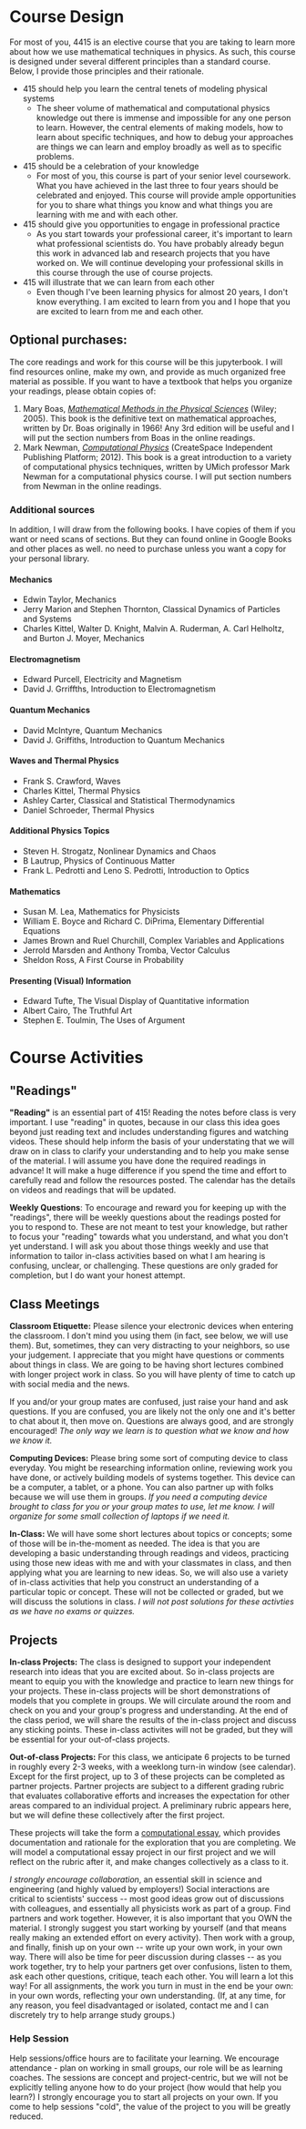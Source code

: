 # Course Design

For most of you, 4415 is an elective course that you are taking to learn more about how we use mathematical techniques in physics. As such, this course is designed under several different principles than a standard course. Below, I provide those principles and their rationale.

* 415 should help you learn the central tenets of modeling physical systems
  * The sheer volume of mathematical and computational physics knowledge out there is immense and impossible for any one person to learn. However, the central elements of making models, how to learn about specific techniques, and how to debug your approaches are things we can learn and employ broadly as well as to specific problems.
* 415 should be a celebration of your knowledge
	* For most of you, this course is part of your senior level coursework. What you have achieved in the last three to four years should be celebrated and enjoyed. This course will provide ample opportunities for you to share what things you know and what things you are learning with me and with each other.
* 415 should give you opportunities to engage in professional practice
	* As you start towards your professional career, it's important to learn what professional scientists do. You have probably already begun this work in advanced lab and research projects that you have worked on. We will continue developing your professional skills in this course through the use of course projects.
* 415 will illustrate that we can learn from each other
	* Even though I've been learning physics for almost 20 years, I don't know everything. I am excited to learn from you and I hope that you are excited to learn from me and each other.

## Optional purchases:

The core readings and work for this course will be this jupyterbook. I will find resources online, make my own, and provide as much organized free material as possible. If you want to have a textbook that helps you organize your readings, please obtain copies of:

1.  Mary Boas, [*Mathematical Methods in the Physical Sciences*](https://www.amazon.com/Mathematical-Methods-Physical-Sciences-Mary/dp/04711982) (Wiley; 2005). This book is the definitive text on mathematical approaches, written by Dr. Boas originally in 1966! Any 3rd edition will be useful and I will put the section numbers from Boas in the online readings.
2. Mark Newman, [*Computational Physics*](https://www.amazon.com/Computational-Physics-Mark-Newman/dp/1480145513) (CreateSpace Independent Publishing Platform; 2012). This book is a great introduction to a variety of computational physics techniques, written by UMich professor Mark Newman for a computational physics course. I will put section numbers from Newman in the online readings.

### Additional sources

In addition, I will draw from the following books. I have copies of them if you want or need scans of sections. But they can found online in Google Books and other places as well. no need to purchase unless you want a copy for your personal library.

#### Mechanics

* Edwin Taylor, Mechanics
* Jerry Marion and Stephen Thornton, Classical Dynamics of Particles and Systems
* Charles Kittel, Walter D. Knight, Malvin A. Ruderman, A. Carl Helholtz, and Burton J. Moyer, Mechanics
 
#### Electromagnetism

* Edward Purcell, Electricity and Magnetism
* David J. Grriffths, Introduction to Electromagnetism

#### Quantum Mechanics

* David McIntyre, Quantum Mechanics
* David J. Griffiths, Introduction to Quantum Mechanics

#### Waves and Thermal Physics

* Frank S. Crawford, Waves
* Charles Kittel, Thermal Physics
* Ashley Carter, Classical and Statistical Thermodynamics
* Daniel Schroeder, Thermal Physics

#### Additional Physics Topics

* Steven H. Strogatz, Nonlinear Dynamics and Chaos
* B Lautrup, Physics of Continuous Matter
* Frank L. Pedrotti and Leno S. Pedrotti, Introduction to Optics

#### Mathematics

* Susan M. Lea, Mathematics for Physicists
* William E. Boyce and Richard C. DiPrima, Elementary Differential Equations
* James Brown and Ruel Churchill, Complex Variables and Applications
* Jerrold Marsden and Anthony Tromba, Vector Calculus
* Sheldon Ross, A First Course in Probability

#### Presenting (Visual) Information

* Edward Tufte, The Visual Display of Quantitative information
* Albert Cairo, The Truthful Art
* Stephen E. Toulmin, The Uses of Argument

# Course Activities

## "Readings"

**"Reading"** is an essential part of 415! Reading the notes before class is very important. I use "reading" in quotes, because in our class this idea goes beyond just reading text and includes understanding figures and watching videos. These should help inform the basis of your understating that we will draw on in class to clarify your understanding and to help you make sense of the material. I will assume you have done the required readings in advance! It will make a huge difference if you spend the time and effort to carefully read and follow the resources posted. The calendar has the details on videos and readings that will be updated.

**Weekly Questions**: To encourage and reward you for keeping up with the "readings", there will be weekly questions about the readings posted for you to respond to. These are not meant to test your knowledge, but rather to focus your "reading" towards what you understand, and what you don't yet understand. I will ask you about those things weekly and use that information to tailor in-class activities based on what I am hearing is confusing, unclear, or challenging. These questions are only graded for completion, but I do want your honest attempt.
## Class Meetings

**Classroom Etiquette:** Please silence your electronic devices when entering the classroom. I don't mind you using them (in fact, see below, we will use them). But, sometimes, they can very distracting to your neighbors, so use your judgement. I appreciate that you might have questions or comments about things in class. We are going to be having short lectures combined with longer project work in class. So you will have plenty of time to catch up with social media and the news. 

If you and/or your group mates are confused, just raise your hand and ask questions. If you are confused, you are likely not the only one and it's better to chat about it, then move on. Questions are always good, and are strongly encouraged! *The only way we learn is to question what we know and how we know it.*

**Computing Devices:** Please bring some sort of computing device to class everyday. You might be researching information online, reviewing work you have done, or actively building models of systems together. This device can be a computer, a tablet, or a phone. You can also partner up with folks because we will use them in groups. *If you need a computing device brought to class for you or your group mates to use, let me know. I will organize for some small collection of laptops if we need it.*

**In-Class:** We will have some short lectures about topics or concepts; some of those will be in-the-moment as needed. The idea is that you are developing a basic understanding through readings and videos, practicing using those new ideas with me and with your classmates in class, and then applying what you are learning to new ideas. So, we will also use a variety of in-class activities that help you construct an understanding of a particular topic or concept. These will not be collected or graded, but we will discuss the solutions in class. *I will not post solutions for these activties as we have no exams or quizzes.*

## Projects

**In-class Projects:** The class is designed to support your independent research into ideas that you are excited about. So in-class projects are meant to equip you with the knowledge and practice to learn new things for your projects. These in-class projects will be short demonstrations of models that you complete in groups. We will circulate around the room and check on you and your group's progress and understanding. At the end of the class period, we will share the results of the in-class project and discuss any sticking points. These in-class activites will not be graded, but they will be essential for your out-of-class projects.

**Out-of-class Projects:** For this class, we anticipate 6 projects to be turned in roughly every 2-3 weeks, with a weeklong turn-in window (see calendar). Except for the first project, up to 3 of these projects can be completed as partner projects. Partner projects are subject to a different grading rubric that evaluates collaborative efforts and increases the expectation for other areas compared to an individual project. A preliminary rubric appears here, but we will define these collectively after the first project. 

These projects will take the form a [computational essay](https://uio-ccse.github.io/computational-essay-showroom/), which provides documentation and rationale for the exploration that you are completing. We will model a computational essay project in our first project and we will reflect on the rubric after it, and make changes collectively as a class to it.

*I strongly encourage collaboration*, an essential skill in science and engineering (and highly valued by employers!) Social interactions are critical to scientists' success -- most good ideas grow out of discussions with colleagues, and essentially all physicists work as part of a group. Find partners and work together. However, it is also important that you OWN the material. I strongly suggest you start working by yourself (and that means really making an extended effort on every activity). Then work with a group, and finally, finish up on your own -- write up your own work, in your own way. There will also be time for peer discussion during classes -- as you work together, try to help your partners get over confusions, listen to them, ask each other questions, critique, teach each other. You will learn a lot this way! For all assignments, the work you turn in must in the end be your own: in your own words, reflecting your own understanding. (If, at any time, for any reason, you feel disadvantaged or isolated, contact me and I can discretely try to help arrange study groups.)

### Help Session

Help sessions/office hours are to facilitate your learning. We encourage attendance - plan on working in small groups, our role will be as learning coaches. The sessions are concept and project-centric, but we will not be explicitly telling anyone how to do your project (how would that help you learn?) I strongly encourage you to start all projects on your own. If you come to help sessions "cold", the value of the project to you will be greatly reduced.

